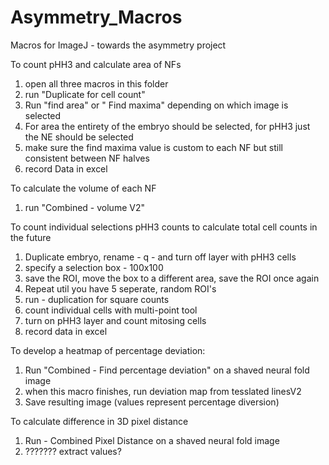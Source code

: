# Asymmetry_Macros
Macros for ImageJ - towards the asymmetry project

To count pHH3 and calculate area of NFs
1. open all three macros in this folder
2. run "Duplicate for cell count"
3. Run "find area" or " Find maxima" depending on which image is selected
4. For area the entirety of the embryo should be selected, for pHH3 just the NE should be selected
5. make sure the find maxima value is custom to each NF but still consistent between NF halves
6. record Data in excel

To calculate the volume of each NF 
1. run "Combined - volume V2"

To count individual selections pHH3 counts to calculate total cell counts in the future
1. Duplicate embryo, rename - q - and turn off layer with pHH3 cells
2. specify a selection box - 100x100
3. save the ROI, move the box to a different area, save the ROI once again
4. Repeat util you have 5 seperate, random ROI's
5. run - duplication for square counts
6. count individual cells with multi-point tool
7. turn on pHH3 layer and count mitosing cells
8. record data in excel

To develop a heatmap of percentage deviation:
1. Run "Combined - Find percentage deviation" on a shaved neural fold image
2. when this macro finishes, run deviation map from tesslated linesV2
2. Save resulting image (values represent percentage diversion)

To calculate difference in 3D pixel distance
1. Run - Combined Pixel Distance on a shaved neural fold image
2. ??????? extract values?
